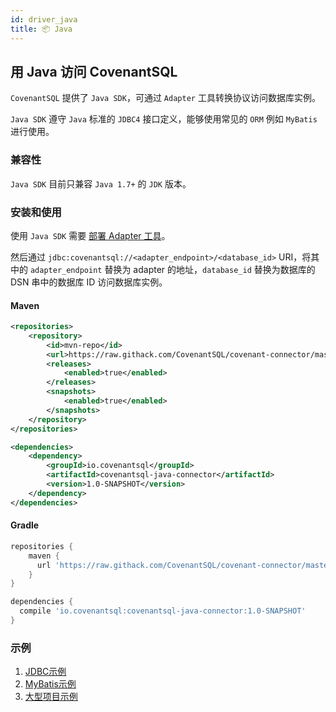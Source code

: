 ```yaml
---
id: driver_java
title: 📦 Java
---
```


## 用 Java 访问 CovenantSQL

`CovenantSQL` 提供了 `Java SDK`，可通过 `Adapter` 工具转换协议访问数据库实例。

`Java SDK` 遵守 `Java` 标准的 `JDBC4` 接口定义，能够使用常见的 `ORM` 例如 `MyBatis` 进行使用。

### 兼容性

`Java SDK` 目前只兼容 `Java 1.7+` 的 `JDK` 版本。

### 安装和使用

使用 `Java SDK` 需要 [部署 Adapter 工具](./adapter)。

然后通过 `jdbc:covenantsql://<adapter_endpoint>/<database_id>` URI，将其中的 `adapter_endpoint` 替换为 adapter 的地址，`database_id` 替换为数据库的 DSN 串中的数据库 ID 访问数据库实例。

#### Maven

```xml
<repositories>
    <repository>
        <id>mvn-repo</id>
        <url>https://raw.githack.com/CovenantSQL/covenant-connector/master/covenantsql-java-connector/mvn-repo</url>
        <releases>
            <enabled>true</enabled>
        </releases>
        <snapshots>
            <enabled>true</enabled>
        </snapshots>
    </repository>
</repositories>
```

```xml
<dependencies>
    <dependency>
        <groupId>io.covenantsql</groupId>
        <artifactId>covenantsql-java-connector</artifactId>
        <version>1.0-SNAPSHOT</version>
    </dependency>
</dependencies>
```

#### Gradle

```gradle
repositories {
    maven {
      url 'https://raw.githack.com/CovenantSQL/covenant-connector/master/covenantsql-java-connector/mvn-repo'
    }
}

dependencies {
  compile 'io.covenantsql:covenantsql-java-connector:1.0-SNAPSHOT'
}
```

### 示例

1. [JDBC示例](https://github.com/CovenantSQL/covenant-connector/blob/master/covenantsql-java-connector/example/src/main/java/io/covenantsql/connector/example/jdbc/Example.java)
2. [MyBatis示例](https://github.com/CovenantSQL/covenant-connector/blob/master/covenantsql-java-connector/example/src/main/java/io/covenantsql/connector/example/mybatis/Example.java)
3. [大型项目示例](https://github.com/CovenantSQL/covenantsql-mybatis-spring-boot-jpetstore)